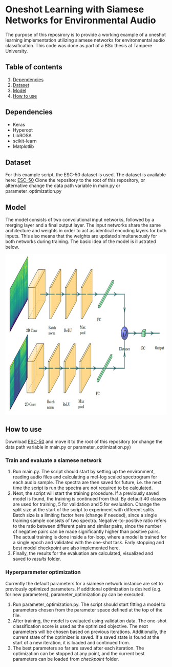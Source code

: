 # Oneshot Learning with Siamese Networks for Environmental Audio
The purpose of this reposirory is to provide a working example of a oneshot learning implementation utilizing siamese networks for environmental audio classification. This code was done as part of a BSc thesis at Tampere University.

## Table of contents
1. [Dependencies](#dependencies)
2. [Dataset](#dataset)
3. [Model](#model)
4. [How to use](#how-to-use)

## Dependencies <a name="dependencies"></a>
- Keras
- Hyperopt
- LibROSA
- scikit-learn
- Matplotlib

## Dataset <a name="dataset"></a>
For this example script, the ESC-50 dataset is used. The dataset is available here: [ESC-50](https://github.com/karoldvl/ESC-50)
Clone the repository to the root of this repository, or alternative change the data path variable in main.py or parameter_optimization.py

## Model <a name="model"></a>
The model consists of two convolutional input networks, followed by
a merging layer and a final output layer. The input networks share the same architecture
and weights in order to act as identical encoding layers for both inputs. This also
means that the weights are updated simultaneously for both networks during training.
The basic idea of the model is illustrated below.

<img src="figures/siamese-model.PNG" alt="Siamese network"
title="Siamese network" width="915" height="500"/>


## How to use <a name="how-to-use"></a>
Download [ESC-50](https://github.com/karoldvl/ESC-50) and move it to the root of this repository (or change the data path variable in main.py or parameter_optimization.py)

### Train and evaluate a siamese network
1. Run main.py. The script should start by setting up the environment, reading audio files and calculating a mel-log scaled spectrogram for each audio sample. The spectra are then saved for future, i.e. the next time the script is run the spectra are not required to be calculated.
2. Next, the script will start the training procedure. If a previously saved model is found, the training is continued from that. By default 40 classes are used for training, 5 for validation and 5 for evaluation. Change the split size at the start of the script to experiment with different splits. Batch size is a limiting factor here (change if needed), since a single training sample consists of two spectra. Negative-to-positive ratio refers to the ratio between different pairs and similar pairs, since the number of negative pairs can be made significantly higher than positive pairs. The actual training is done inside a for-loop, where a model is trained for a single epoch and validated with the one-shot task. Early stopping and best model checkpoint are also implemented here. 
3. Finally, the results for the evaluation are calculated, visualized and saved to *results* folder.

### Hyperparameter optimization
Currently the default parameters for a siamese network instance are set to previously optimized parameters. If additional optimization is desired (e.g. for new parameters), parameter_optimization.py can be executed.
1. Run parameter_optimization.py. The script should start fitting a model to parameters chosen from the parameter space defined at the top of the file.
2. After training, the model is evaluated using validation data. The one-shot classification score is used as the optimized objective. The next parameters will be chosen based on previous iterations. Additionally, the current state of the optimizer is saved. If a saved state is found at the start of a new iteration, it is loaded and continued from.
3. The best parameters so far are saved after each iteration. The optimization can be stopped at any point, and the current best parameters can be loaded from *checkpoint* folder.

